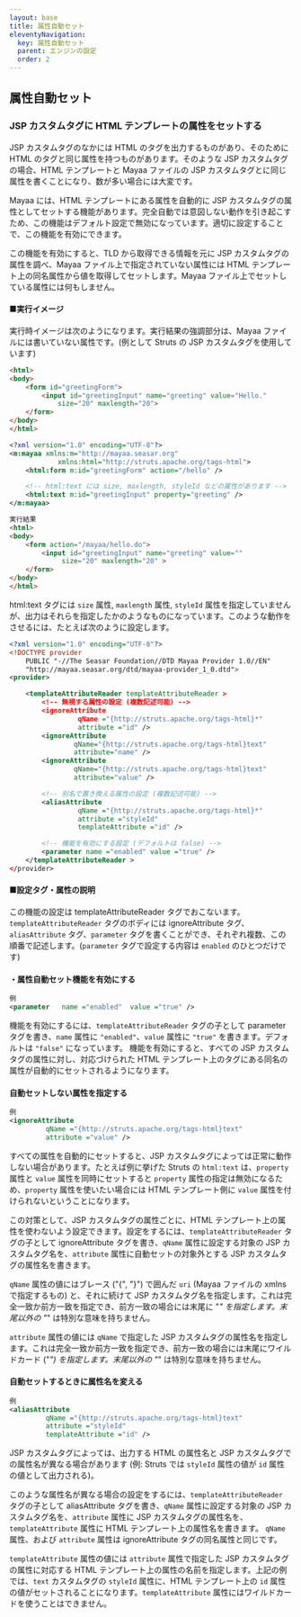 ```yaml
---
layout: base
title: 属性自動セット
eleventyNavigation:
  key: 属性自動セット
  parent: エンジンの設定
  order: 2
---
```

## 属性自動セット

### JSP カスタムタグに HTML テンプレートの属性をセットする

JSP カスタムタグのなかには HTML のタグを出力するものがあり、そのために HTML のタグと同じ属性を持つものがあります。そのような JSP カスタムタグの場合、HTML テンプレートと Mayaa ファイルの JSP カスタムタグとに同じ属性を書くことになり、数が多い場合には大変です。

Mayaa には、HTML テンプレートにある属性を自動的に JSP カスタムタグの属性としてセットする機能があります。完全自動では意図しない動作を引き起こすため、この機能はデフォルト設定で無効になっています。適切に設定することで、この機能を有効にできます。

この機能を有効にすると、TLD から取得できる情報を元に JSP カスタムタグの属性を調べ、Mayaa ファイル上で指定されていない属性には HTML テンプレート上の同名属性から値を取得してセットします。Mayaa ファイル上でセットしている属性には何もしません。

#### ■実行イメージ

実行時イメージは次のようになります。実行結果の強調部分は、Mayaa ファイルには書いていない属性です。(例として Struts の JSP カスタムタグを使用しています)

```html {data-filename=hello.html}
<html>
<body>
    <form id="greetingForm">
        <input id="greetingInput" name="greeting" value="Hello."
            size="20" maxlength="20">
    </form>
</body>
</html>
```

```xml {data-filename=hello.mayaa}
<?xml version="1.0" encoding="UTF-8"?>
<m:mayaa xmlns:m="http://mayaa.seasar.org"
            xmlns:html="http://struts.apache.org/tags-html">
    <html:form m:id="greetingForm" action="/hello" />

    <!-- html:text には size, maxlength, styleId などの属性があります -->
    <html:text m:id="greetingInput" property="greeting" />
</m:mayaa>
```

```html
実行結果
<html>
<body>
    <form action="/mayaa/hello.do">
        <input id="greetingInput" name="greeting" value=""
             size="20" maxlength="20" >
    </form>
</body>
</html>
```

html:text タグには `size` 属性, `maxlength` 属性, `styleId` 属性を指定していませんが、出力はそれらを指定したかのようなものになっています。このような動作をさせるには、たとえば次のように設定します。

```xml {data-filename=org.seasar.mayaa.provider.ServiceProvider}
<?xml version="1.0" encoding="UTF-8"?>
<!DOCTYPE provider
    PUBLIC "-//The Seasar Foundation//DTD Mayaa Provider 1.0//EN"
    "http://mayaa.seasar.org/dtd/mayaa-provider_1_0.dtd">
<provider>

    <templateAttributeReader templateAttributeReader >
        <!-- 無視する属性の設定 (複数記述可能) -->
        <ignoreAttribute 
                 qName ="{http://struts.apache.org/tags-html}*"
                 attribute ="id" />
        <ignoreAttribute
                qName="{http://struts.apache.org/tags-html}text"
                attribute="name" />
        <ignoreAttribute
                qName="{http://struts.apache.org/tags-html}text"
                attribute="value" />

        <!-- 別名で置き換える属性の設定 (複数記述可能) -->
        <aliasAttribute 
                 qName ="{http://struts.apache.org/tags-html}*"
                 attribute ="styleId"
                 templateAttribute ="id" />

        <!-- 機能を有効にする設定 (デフォルトは false) -->
        <parameter name ="enabled" value ="true" />
    </templateAttributeReader >
</provider>
```

#### ■設定タグ・属性の説明

この機能の設定は  templateAttributeReader  タグでおこないます。`templateAttributeReader` タグのボディには  ignoreAttribute  タグ、`aliasAttribute` タグ、`parameter` タグを書くことができ、それぞれ複数、この順番で記述します。(`parameter` タグで設定する内容は `enabled` のひとつだけです)


#### ・属性自動セット機能を有効にする

```xml
例
<parameter   name ="enabled"  value ="true" />
```

機能を有効にするには、`templateAttributeReader` タグの子として  parameter  タグを書き、`name` 属性に `"enabled"`、`value` 属性に `"true"` を書きます。デフォルトは `"false"` になっています。
機能を有効にすると、すべての JSP カスタムタグの属性に対し、対応づけられた HTML テンプレート上のタグにある同名の属性が自動的にセットされるようになります。



#### 自動セットしない属性を指定する

```xml
例
<ignoreAttribute 
         qName ="{http://struts.apache.org/tags-html}text"
         attribute ="value" />
```
すべての属性を自動的にセットすると、JSP カスタムタグによっては正常に動作しない場合があります。たとえば例に挙げた Struts の `html:text` は、`property` 属性と `value` 属性を同時にセットすると `property` 属性の指定は無効になるため、`property` 属性を使いたい場合には HTML テンプレート側に `value` 属性を付けられないということになります。

この対策として、JSP カスタムタグの属性ごとに、HTML テンプレート上の属性を使わないよう設定できます。設定をするには、`templateAttributeReader` タグの子として  ignoreAttribute  タグを書き、`qName` 属性に設定する対象の JSP カスタムタグ名を、`attribute` 属性に自動セットの対象外とする JSP カスタムタグの属性名を書きます。

`qName` 属性の値にはブレース ("{", "}") で囲んだ `uri` (Mayaa ファイルの xmlns で指定するもの) と、それに続けて JSP カスタムタグ名を指定します。これは完全一致か前方一致を指定でき、前方一致の場合には末尾に "*" を指定します。末尾以外の "*" は特別な意味を持ちません。

`attribute` 属性の値には `qName` で指定した JSP カスタムタグの属性名を指定します。これは完全一致か前方一致を指定でき、前方一致の場合には末尾にワイルドカード ("*") を指定します。末尾以外の "*" は特別な意味を持ちません。


#### 自動セットするときに属性名を変える

```xml
例
<aliasAttribute 
         qName ="{http://struts.apache.org/tags-html}text"
         attribute ="styleId"
         templateAttribute ="id" />
```

JSP カスタムタグによっては、出力する HTML の属性名と JSP カスタムタグでの属性名が異なる場合があります (例: Struts では `styleId` 属性の値が `id` 属性の値として出力される)。

このような属性名が異なる場合の設定をするには、`templateAttributeReader` タグの子として  aliasAttribute  タグを書き、`qName` 属性に設定する対象の JSP カスタムタグ名を、`attribute` 属性に JSP カスタムタグの属性名を、`templateAttribute` 属性に HTML テンプレート上の属性名を書きます。
`qName` 属性、および `attribute` 属性は ignoreAttribute タグの同名属性と同じです。

`templateAttribute` 属性の値には `attribute` 属性で指定した JSP カスタムタグの属性に対応する HTML テンプレート上の属性の名前を指定します。上記の例では、`text` カスタムタグの `styleId` 属性に、HTML テンプレート上の `id` 属性の値がセットされることになります。`templateAttribute` 属性にはワイルドカードを使うことはできません。
